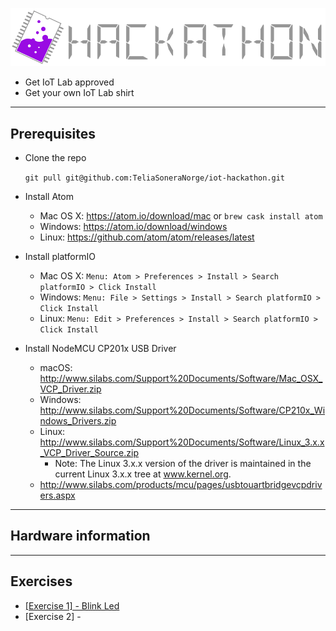 ![TeliaNextIotLabHackathon](img/TeliaNextIoTLab.png?raw=true)


* Get IoT Lab approved
* Get your own IoT Lab shirt

---

## Prerequisites
* Clone the repo

    ```git pull git@github.com:TeliaSoneraNorge/iot-hackathon.git```

* Install Atom
    * Mac OS X: https://atom.io/download/mac or `brew cask install atom`
    * Windows: https://atom.io/download/windows
    * Linux: https://github.com/atom/atom/releases/latest

* Install platformIO
    * Mac OS X: `Menu: Atom > Preferences > Install > Search platformIO > Click Install`
    * Windows: `Menu: File > Settings > Install > Search platformIO > Click Install`
    * Linux: `Menu: Edit > Preferences > Install > Search platformIO > Click Install`
        
* Install NodeMCU CP201x USB Driver
    * macOS: http://www.silabs.com/Support%20Documents/Software/Mac_OSX_VCP_Driver.zip
    * Windows: http://www.silabs.com/Support%20Documents/Software/CP210x_Windows_Drivers.zip
    * Linux: http://www.silabs.com/Support%20Documents/Software/Linux_3.x.x_VCP_Driver_Source.zip
        * Note: The Linux 3.x.x version of the driver is maintained in the current Linux 3.x.x tree at www.kernel.org.
    * http://www.silabs.com/products/mcu/pages/usbtouartbridgevcpdrivers.aspx
---

## Hardware information

---

## Exercises

* [[Exercise 1] - Blink Led](doc/exercise/1-blink/README.md)
* [Exercise 2] - 
